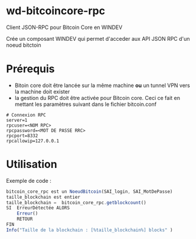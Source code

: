 # wd-bitcoincore-rpc
Client JSON-RPC pour Bitcoin Core en WINDEV

Crée un composant WINDEV qui permet d'acceder aux API JSON RPC d'un noeud bitctoin


# Prérequis

- Bitoin core doit être lancée sur la même machine **ou** un tunnel VPN vers la machine doit exister
- la gestion du RPC doit être activée pour Bitcoin core. Ceci ce fait en mettant les paramètres suivant dans le fichier bitcoin.conf 
```
# Connexion RPC
server=1
rpcuser=<NOM RPC>
rpcpassword=<MOT DE PASSE RRC>
rpcport=8332
rpcallowip=127.0.0.1
```


# Utilisation

Exemple de code :
```javascript
bitcoin_core_rpc est un NoeudBitcoin(SAI_login, SAI_MotDePasse)
taille_blockchain est entier
taille_blockchain =  bitcoin_core_rpc.getblockcount() 
SI  ErreurDétectée ALORS
	Erreur()
	RETOUR
FIN
Info("Taille de la blockchain : [%taille_blockchain%] blocks" )
```
